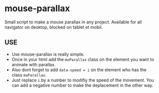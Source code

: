 # mouse-parallax
Small script to make a mouse parallax in any project. Available for all navigator on desktop, blocked on tablet et mobil.


## USE
- Use mouse-parallax is really simple.
- Once in your html add the ```moParallax``` class on the element you want to animate with parallax.
- Also dont forget to add ```data-speed = i``` on the element who has the class ```moParallax```.
- Just replace ```i``` by a number to modifiy the speed of the movement. You can add a negative number to make the deplacement in the other way.
